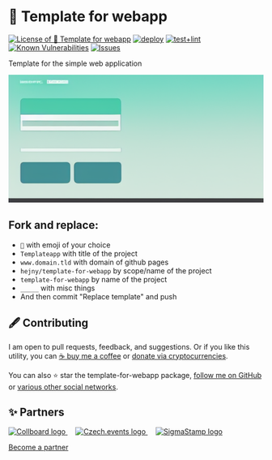 # 🔲 Template for webapp

<!--Badges-->
<!--⚠️WARNING: This section was generated by https://github.com/hejny/batch-project-editor/blob/main/src/workflows/800-badges/badges.ts so every manual change will be overwritten.-->


[![License of 🔲 Template for webapp](https://img.shields.io/github/license/hejny/template-for-webapp.svg?style=flat)](https://github.com/hejny/template-for-webapp/blob/main/LICENSE)
[![deploy](https://github.com/hejny/template-for-webapp/actions/workflows/deploy.yml/badge.svg)](https://github.com/hejny/template-for-webapp/actions/workflows/deploy.yml)
[![test+lint](https://github.com/hejny/template-for-webapp/actions/workflows/test+lint.yml/badge.svg)](https://github.com/hejny/template-for-webapp/actions/workflows/test+lint.yml)
[![Known Vulnerabilities](https://snyk.io/test/github/hejny/template-for-webapp/badge.svg)](https://snyk.io/test/github/hejny/template-for-webapp)
[![Issues](https://img.shields.io/github/issues/hejny/template-for-webapp.svg?style=flat)](https://github.com/hejny/template-for-webapp/issues)

<!--/Badges-->

Template for the simple web application



<!--Wallpaper-->
<!--⚠️WARNING: This section was generated by https://github.com/hejny/batch-project-editor/blob/main/src//workflows/315-ai-generated-wallpaper/4-aiGeneratedWallpaperUseInReadme.ts so every manual change will be overwritten.-->
![Wallpaper of 🔲 Template for webapp](assets/ai/wallpaper/gallery/47641488-25aa-415a-b315-ae159495a285-0_0.png)
<!--/Wallpaper-->

## Fork and replace:

-   `🔲` with emoji of your choice
-   `Templateapp` with title of the project
-   `www.domain.tld` with domain of github pages
-   `hejny/template-for-webapp` by scope/name of the project
-   `template-for-webapp` by name of the project
-   `_____` with misc things
-   And then commit "Replace template" and push



<!--Contributing-->
<!--⚠️WARNING: This section was generated by https://github.com/hejny/batch-project-editor/blob/main/src/workflows/810-contributing/contributing.ts so every manual change will be overwritten.-->

## 🖋️ Contributing

I am open to pull requests, feedback, and suggestions. Or if you like this utility, you can [☕ buy me a coffee](https://www.buymeacoffee.com/hejny) or [donate via cryptocurrencies](https://github.com/hejny/hejny/blob/main/documents/crypto.md).

You can also ⭐ star the template-for-webapp package, [follow me on GitHub](https://github.com/hejny) or [various other social networks](https://www.pavolhejny.com/contact/).

<!--/Contributing-->


<!--Partners-->
<!--⚠️WARNING: This section was generated by https://github.com/hejny/batch-project-editor/blob/main/src/workflows/820-partners/partners.ts so every manual change will be overwritten.-->

## ✨ Partners


<a href="https://collboard.com/">
  <img src="https://collboard.fra1.cdn.digitaloceanspaces.com/assets/18.12.1/logo-small.png" alt="Collboard logo" width="50"  />
</a>
&nbsp;&nbsp;&nbsp;
<a href="https://czech.events/">
  <img src="https://czech.events/design/logos/czech.events.transparent-logo.png" alt="Czech.events logo" width="50"  />
</a>
&nbsp;&nbsp;&nbsp;
<a href="https://sigmastamp.ml/">
  <img src="https://www.sigmastamp.ml/sigmastamp-logo.white.svg" alt="SigmaStamp logo" width="50"  />
</a>


[Become a partner](https://www.pavolhejny.com/contact/)

<!--/Partners-->
